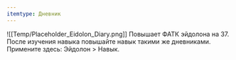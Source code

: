 ```yaml
---
itemtype: Дневник
---
```

![[Temp/Placeholder_Eidolon_Diary.png]]
Повышает ФАТК эйдолона на 37. После изучения навыка повышайте навык такими же дневниками. Примените здесь: Эйдолон > Навык.
